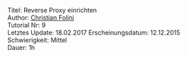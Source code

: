 Titel: Reverse Proxy einrichten  
Author: <a href="mailto:christian.folini@netnea.com">Christian Folini</a>  
Tutorial Nr: 9  
Letztes Update: 18.02.2017
Erscheinungsdatum: 12.12.2015  
Schwierigkeit: Mittel  
Dauer: 1h  
